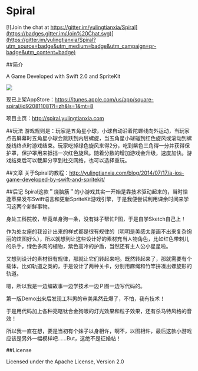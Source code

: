Spiral
======

[![Join the chat at https://gitter.im/yulingtianxia/Spiral](https://badges.gitter.im/Join%20Chat.svg)](https://gitter.im/yulingtianxia/Spiral?utm_source=badge&utm_medium=badge&utm_campaign=pr-badge&utm_content=badge)

##简介

A Game Developed with Swift 2.0 and SpriteKit  

![](http://7ni3rk.com1.z0.glb.clouddn.com/spiral.gif)  

现已上架AppStore：https://itunes.apple.com/us/app/square-spiral/id920811081?l=zh&ls=1&mt=8  

项目主页：http://spiral.yulingtianxia.com  

##玩法
游戏规则是：玩家是五角星小球，小球自动沿着陀螺线向外运动，当玩家点击屏幕时五角星小球会跳跃到内层螺旋，当五角星小球碰到红色旋风或滚动到螺旋线终点时游戏结束。玩家吃掉绿色旋风来得2分，吃到紫色三角得一分并获得保护罩，保护罩用来抵挡一次红色旋风。随着分数的增加游戏会升级，速度加快。游戏结束后可以截屏分享到社交网络，也可以选择重玩。

##文章
关于Spiral的教程：http://yulingtianxia.com/blog/2014/07/17/a-ios-game-developed-by-swift-and-spritekit/

##后记
Spiral这款＂烧脑筋＂的小游戏其实一开始是靠技术驱动起来的，当时恰逢苹果发布Swift语言和更新SpriteKit游戏引擎，于是我便尝试利用课余时间来学习这两个新鲜事物。

身处工科院校，毕竟单身狗一条，没有妹子帮忙P图，于是自学Sketch自己上！

作为处女座的我设计出来的样式都是很有规律的（明明是美感太差画不出来复杂绚丽的炫图好么），所以就想到让这些设计好的素材充当人物角色，比如红色带刺儿的杀手，绿色多肉的植物，紫色高冷的护盾，当然还有主人公小星星啦。

又想到设计的素材很有规律，那就让它们转起来吧。既然转起来了，那就需要有个载体，比如轨道之类的，于是设计了两种关卡，分别用麻绳和竹竿拼凑出螺旋形的轨道。

嗯，所以我是一边编故事一边学技术一边Ｐ图一边写代码的。

第一版Demo出来后发现工科男的审美果然丑爆了，不怕，我有技术！

于是用代码加上各种亮瞎钛合金狗眼的灯光效果和粒子效果，还有杀马特风格的音效！

所以我一直在想，要是当初有个妹子以身相许，啊不，以图相许，最后这款小游戏应该是另外一幅模样吧……But，这绝不是征婚帖！

##License

Licensed under the Apache License, Version 2.0